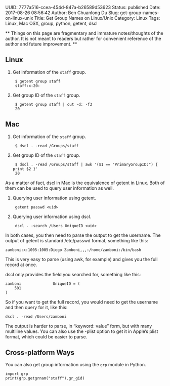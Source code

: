 UUID: 7777a516-ccea-454d-847a-b26589d53623
Status: published
Date: 2017-08-26 08:56:42
Author: Ben Chuanlong Du
Slug: get-group-names-on-linux-unix
Title: Get Group Names on Linux/Unix
Category: Linux
Tags: Linux, Mac OSX, group, python, getent, dscl

**
Things on this page are
fragmentary and immature notes/thoughts of the author.
It is not meant to readers
but rather for convenient reference of the author and future improvement.
**

## Linux

1. Get information of the `staff` group.

        $ getent group staff
        staff:x:20:

2. Get group ID of the `staff` group.

        $ getent group staff | cut -d: -f3
        20

## Mac

1. Get information of the `staff` group.

        $ dscl . -read /Groups/staff 

2. Get group ID of the `staff` group.

        $ dscl . -read /Groups/staff | awk '($1 == "PrimaryGroupID:") { print $2 }'
        20

As a matter of fact, 
dscl in Mac is the equivalence of getent in Linux.
Both of them can be used to query user information as well. 

1. Querying user information using getent.

        getent passwd <uid>

2. Querying user information using dscl.

        dscl . -search /Users UniqueID <uid>

In both cases, 
you then need to parse the output to get the username. 
The output of getent is standard /etc/passwd format, something like this:

    zamboni:x:1005:1005:Diego Zamboni,,,:/home/zamboni:/bin/bash

This is very easy to parse (using awk, for example) and gives you the full record at once.

dscl only provides the field you searched for, something like this:

    zamboni              UniqueID = (
        501
    )

So if you want to get the full record, you would need to get the username and then query for it, like this:

    dscl . -read /Users/zamboni

The output is harder to parse, 
in “keyword: value” form, 
but with many multiline values. 
You can also use the -plist option to get it in Apple’s plist format, which could be easier to parse.

## Cross-platform Ways

You can also get group information using the `grp` module in Python.

    import grp
    print(grp.getgrnam("staff").gr_gid)

